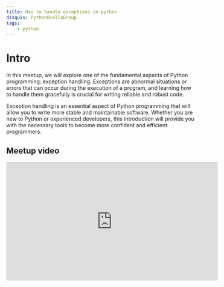 ```yaml
---
title: How to handle exceptions in python
disquis: PythonBiellaGroup
tags:
    - python
---
```

# Intro

In this meetup, we will explore one of the fundamental aspects of Python programming: exception handling. Exceptions are abnormal situations or errors that can occur during the execution of a program, and learning how to handle them gracefully is crucial for writing reliable and robust code.

Exception handling is an essential aspect of Python programming that will allow you to write more stable and maintainable software. Whether you are new to Python or experienced developers, this introduction will provide you with the necessary tools to become more confident and efficient programmers.

## Meetup video

<iframe width="560" height="315" src="https://www.youtube.com/embed/4ukBZoPEGRE?si=-pKk5nWGls9tl73v" title="YouTube video player" frameborder="0" allow="accelerometer; autoplay; clipboard-write; encrypted-media; gyroscope; picture-in-picture; web-share" allowfullscreen></iframe>